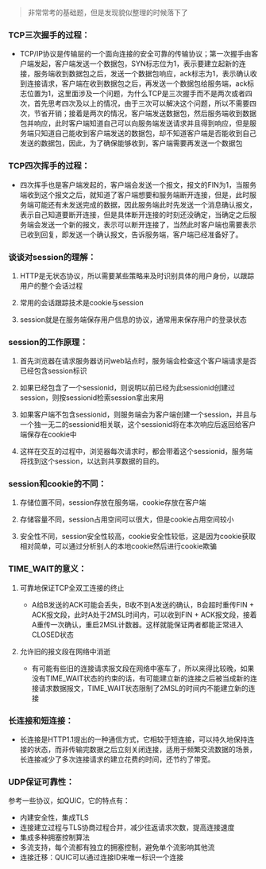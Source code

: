> 非常常考的基础题，但是发现貌似整理的时候落下了

### TCP三次握手的过程：

- TCP/IP协议是传输层的一个面向连接的安全可靠的传输协议；第一次握手由客户端发起，客户端发送一个数据包，SYN标志位为1，表示要建立起新的连接，服务端收到数据包之后，发送一个数据包响应，ack标志为1，表示确认收到连接请求，客户端在收到数据包之后，再发送一个数据包给服务端，ack标志位置为1，这里面涉及一个问题，为什么TCP是三次握手而不是两次或者四次，首先思考四次及以上的情况，由于三次可以解决这个问题，所以不需要四次，节省开销；接着是两次的情况，客户端发送数据包，然后服务端收到数据包并响应，此时客户端知道自己可以向服务端发送请求并且得到响应，但是服务端只知道自己能收到客户端发送的数据包，却不知道客户端是否能收到自己发送的数据包，因此，为了确保能够收到，客户端需要再发送一个数据包

### TCP四次挥手的过程：

- 四次挥手也是客户端发起的，客户端会发送一个报文，报文的FIN为1，当服务端收到这个报文之后，就知道了客户端想要和服务端断开连接，但是，此时服务端可能还有未发送完成的数据，因此服务端此时先发送一个消息确认报文，表示自己知道要断开连接，但是具体断开连接的时刻还没确定，当确定之后服务端会发送一个新的报文，表示可以断开连接了，当然此时客户端也需要表示已收到回复，即发送一个确认报文，告诉服务端，客户端已经准备好了。

### 谈谈对session的理解：

1. HTTP是无状态协议，所以需要某些策略来及时识别具体的用户身份，以跟踪用户的整个会话过程

2. 常用的会话跟踪技术是cookie与session

3. session就是在服务端保存用户信息的协议，通常用来保存用户的登录状态

### session的工作原理：

1. 首先浏览器在请求服务器访问web站点时，服务端会检查这个客户端请求是否已经包含session标识

2. 如果已经包含了一个sessionid，则说明以前已经为此sessionid创建过session，则按sessionid检索session拿出来用

3. 如果客户端不包含sessionid，则服务端会为客户端创建一个session，并且与一个独一无二的sessionid相关联，这个sessionid将在本次响应后返回给客户端保存在cookie中

4. 这样在交互的过程中，浏览器每次请求时，都会带着这个sessionid，服务端将找到这个session，以达到共享数据的目的。

### session和cookie的不同：

1. 存储位置不同，session存放在服务端，cookie存放在客户端

2. 存储容量不同，session占用空间可以很大，但是cookie占用空间较小

3. 安全性不同，session安全性较高，cookie安全性较低，这是因为cookie获取相对简单，可以通过分析别人的本地cookie然后进行cookie欺骗

### TIME_WAIT的意义：

1. 可靠地保证TCP全双工连接的终止
   
   - A给B发送的ACK可能会丢失，B收不到A发送的确认，B会超时重传FIN + ACK报文段，此时A处于2MSL时间内，可以收到FIN + ACK报文段，接着A重传一次确认，重启2MSL计数器。这样就能保证两者都能正常进入CLOSED状态

2. 允许旧的报文段在网络中消逝
   
   - 有可能有些旧的连接请求报文段在网络中塞车了，所以来得比较晚，如果没有TIME_WAIT状态的约束的话，有可能建立新的连接之后被当成新的连接请求数据报文，TIME_WAIT状态限制了2MSL的时间内不能建立新的连接

### 长连接和短连接：

- 长连接是HTTP1.1提出的一种通信方式，它相较于短连接，可以持久地保持连接的状态，而非传输完数据之后立刻关闭连接，适用于频繁交流数据的场景，长连接减少了多次连接请求的建立花费的时间，还节约了带宽。

### UDP保证可靠性：

参考一些协议，如QUIC，它的特点有：

- 内建安全性，集成TLS
- 连接建立过程与TLS协商过程合并，减少往返请求次数，提高连接速度
- 集成多种拥塞控制算法
- 多流支持，每个流都有独立的拥塞控制，避免单个流影响其他流
- 连接迁移：QUIC可以通过连接ID来唯一标识一个连接

